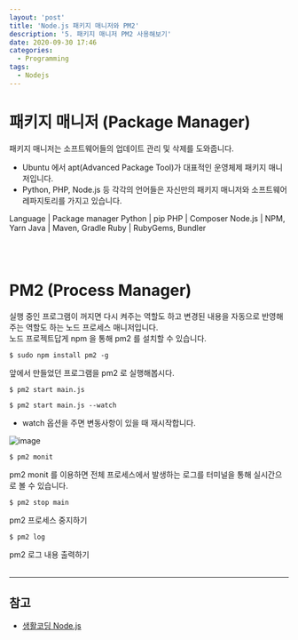 ```yaml
---
layout: 'post'
title: 'Node.js 패키지 매니저와 PM2'
description: '5. 패키지 매니저 PM2 사용해보기'
date: 2020-09-30 17:46
categories:
  - Programming
tags:
  - Nodejs
---
```



# 패키지 매니저 (Package Manager)
패키지 매니저는 소프트웨어들의 업데이트 관리 및 삭제를 도와줍니다. 
* Ubuntu 에서 apt(Advanced Package Tool)가 대표적인 운영체제 패키지 매니저입니다. 
* Python, PHP, Node.js 등 각각의 언어들은 자신만의 패키지 매니저와 소프트웨어 레파지토리를 가지고 있습니다. 


Language | Package manager
Python | pip 
PHP | Composer
Node.js | NPM, Yarn
Java | Maven, Gradle
Ruby | RubyGems, Bundler

<br/><br/>

# PM2 (Process Manager) 
실행 중인 프로그램이 꺼지면 다시 켜주는 역할도 하고 변경된 내용을 자동으로 반영해주는 역할도 하는 노드 프로세스 매니저입니다.   
노드 프로젝트답게 npm 을 통해 pm2 를 설치할 수 있습니다.   

```
$ sudo npm install pm2 -g
```


앞에서 만들었던 프로그램을 pm2 로 실행해봅시다. 

```
$ pm2 start main.js
```
```
$ pm2 start main.js --watch
```
* watch 옵션을 주면 변동사항이 있을 때 재시작합니다. 

![image](https://user-images.githubusercontent.com/57790541/94789544-01232380-0410-11eb-9ea7-d136467d0f10.png)


```
$ pm2 monit
```

pm2 monit 를 이용하면 전체 프로세스에서 발생하는 로그를 터미널을 통해 실시간으로 볼 수 있습니다.   


```
$ pm2 stop main
```

pm2 프로세스 중지하기


```
$ pm2 log
```

pm2 로그 내용 출력하기
<br/><br/>


***
## 참고
* [생활코딩 Node.js](https://opentutorials.org/course/3332)
